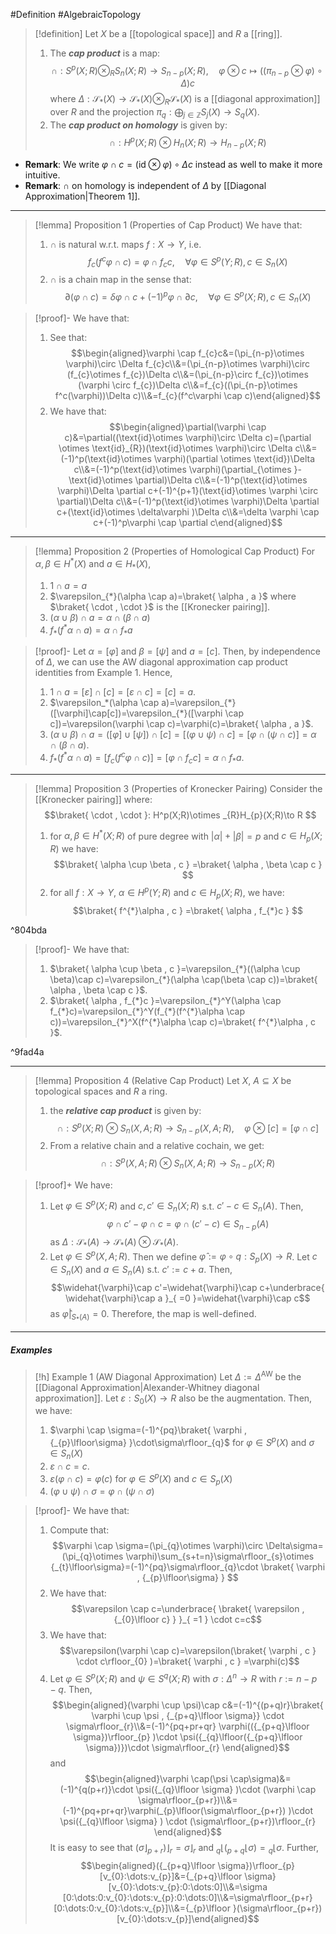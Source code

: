 #Definition #AlgebraicTopology 

> [!definition]
> Let $X$ be a [[topological space]] and $R$ a [[ring]]. 
> 1. The ***cap product*** is a map:$$\cap:S^p(X;R)\otimes_{R}  S_{n}(X;R)\to S_{n-p}(X;R),\quad  \varphi \otimes  c\mapsto ((\pi_{n-p}\otimes  \varphi)\circ  \Delta )c$$where $\Delta:\mathcal{S}_{*}(X)\to \mathcal{S}_{*}(X)\otimes_{R}\mathcal{S}_{*}(X)$ is a [[diagonal approximation]] over $R$ and the projection $\pi_{q}:\bigoplus_{j\in \mathbb{Z}}S_{j}(X)\to S_{q}(X)$.
> 2. The ***cap product on homology*** is given by: $$\cap :H^p(X;R)\otimes  H_{n}(X;R)\to H_{n-p}(X;R)$$
- **Remark**: We write $\varphi \cap c=(\text{id}\otimes \varphi)\circ \Delta c$ instead as well to make it more intuitive.
- **Remark**: $\cap$ on homology is independent of $\Delta$ by [[Diagonal Approximation|Theorem 1]].
---
> [!lemma] Proposition 1 (Properties of Cap Product)
> We have that:
> 1. $\cap$ is natural w.r.t. maps $f:X\to Y$, i.e. $$f_{c}(f^c\varphi \cap c)=\varphi \cap f_{c}c,\quad \forall \varphi\in S^p(Y;R),c\in S_{n}(X)$$
> 2. $\cap$ is a chain map in the sense that: $$\partial(\varphi \cap c)=\delta\varphi \cap c+(-1)^p\varphi \cap \partial c,\quad \forall \varphi\in S^p(X;R),c\in S_{n}(X)$$

> [!proof]-
> We have that:
> 1. See that: $$\begin{aligned}\varphi \cap f_{c}c&=(\pi_{n-p}\otimes  \varphi)\circ \Delta f_{c}c\\&=(\pi_{n-p}\otimes  \varphi)\circ (f_{c}\otimes  f_{c})\Delta c\\&=(\pi_{n-p}\circ  f_{c})\otimes  (\varphi \circ  f_{c})\Delta c\\&=f_{c}((\pi_{n-p}\otimes  f^c(\varphi))\Delta c)\\&=f_{c}(f^c\varphi \cap c)\end{aligned}$$
> 2. We have that: $$\begin{aligned}\partial(\varphi \cap c)&=\partial((\text{id}\otimes  \varphi)\circ \Delta c)=(\partial \otimes \text{id}_{R})(\text{id}\otimes  \varphi)\circ  \Delta c\\&=(-1)^p(\text{id}\otimes  \varphi)(\partial \otimes  \text{id})\Delta c\\&=(-1)^p(\text{id}\otimes  \varphi)(\partial_{\otimes }-\text{id}\otimes  \partial)\Delta c\\&=(-1)^p(\text{id}\otimes  \varphi)\Delta \partial c+(-1)^{p+1}(\text{id}\otimes  \varphi \circ \partial)\Delta c\\&=(-1)^p(\text{id}\otimes  \varphi)\Delta \partial c+(\text{id}\otimes  \delta\varphi )\Delta c\\&=\delta \varphi \cap c+(-1)^p\varphi \cap \partial c\end{aligned}$$
---
> [!lemma] Proposition 2 (Properties of Homological Cap Product)
> For $\alpha,\beta\in H^{*}(X)$ and $a\in H_{*}(X)$, 
> 1. $1\cap a=a$
> 2. $\varepsilon_{*}(\alpha \cap a)=\braket{ \alpha , a }$ where $\braket{ \cdot , \cdot }$ is the [[Kronecker pairing]].
> 3. $(\alpha \cup \beta)\cap a=\alpha \cap(\beta \cap a)$
> 4. $f_{*}(f^{*}\alpha \cap a)=\alpha \cap f_{*}a$

> [!proof]-
> Let $\alpha=[\varphi]$ and $\beta=[\psi]$ and $a=[c]$. Then, by independence of $\Delta$, we can use the AW diagonal approximation cap product identities from Example 1. Hence,
> 1. $1\cap a=[\varepsilon]\cap[c]=[\varepsilon \cap c]=[c]=a$.
> 2. $\varepsilon_*(\alpha \cap a)=\varepsilon_{*}([\varphi]\cap[c])=\varepsilon_{*}([\varphi \cap c])=\varepsilon(\varphi \cap c)=\varphi(c)=\braket{ \alpha , a }$.
> 3. $(\alpha \cup \beta)\cap a=([\varphi]\cup[\psi])\cap[c]=[(\varphi \cup \psi)\cap c]=[\varphi \cap(\psi \cap c)]=\alpha \cap(\beta \cap a)$.
> 4. $f_{*}(f^{*}\alpha \cap a)=[f_{c}(f^c \varphi \cap c)]=[\varphi \cap f_{c}c]=\alpha \cap f_{*}a$.
---
> [!lemma] Proposition 3 (Properties of Kronecker Pairing)
> Consider the [[Kronecker pairing]] where: $$\braket{ \cdot  , \cdot  }: H^p(X;R)\otimes _{R}H_{p}(X;R)\to R $$
> 1. for $\alpha,\beta\in H^{*}(X;R)$ of pure degree with $\left| \alpha \right|+\left| \beta \right|=p$ and $c\in H_{p}(X;R)$ we have: $$\braket{ \alpha \cup \beta , c } =\braket{ \alpha , \beta \cap c } $$
> 2. for all $f:X\to Y$, $\alpha\in H^p(Y;R)$ and $c\in H_{p}(X;R)$, we have: $$\braket{ f^{*}\alpha , c } =\braket{ \alpha , f_{*}c } $$

^804bda

> [!proof]-
> We have that: 
> 1. $\braket{ \alpha \cup \beta , c }=\varepsilon_{*}((\alpha \cup \beta)\cap c)=\varepsilon_{*}(\alpha \cap(\beta \cap c))=\braket{ \alpha , \beta \cap c }$.
> 2. $\braket{ \alpha , f_{*}c }=\varepsilon_{*}^Y(\alpha \cap f_{*}c)=\varepsilon_{*}^Y(f_{*}(f^{*}\alpha \cap c))=\varepsilon_{*}^X(f^{*}\alpha \cap c)=\braket{ f^{*}\alpha , c }$.

^9fad4a

---
> [!lemma] Proposition 4 (Relative Cap Product)
> Let $X$, $A\subseteq X$ be topological spaces and $R$ a ring. 
> 1. the ***relative cap product*** is given by: $$\cap:S^p(X;R)\otimes  S_{n}(X, A;R)\to S_{n-p}(X , A;R),\quad \varphi \otimes [c]=[\varphi \cap c]$$
> 2. From a relative chain and a relative cochain, we get: $$\cap:S^p(X,A;R)\otimes  S_{n}(X,A;R)\to S_{n-p}(X;R)$$

> [!proof]+
> We have:
> 1. Let $\varphi\in S^p(X;R)$ and $c,c'\in S_{n}(X;R)$ s.t. $c'-c\in S_{n}(A)$. Then, $$\varphi \cap c'-\varphi \cap c=\varphi \cap(c'-c)\in S_{n-p}(A)$$as $\Delta:\mathcal{S}_{*}(A)\to \mathcal{S}_{*}(A)\otimes \mathcal{S}_{*}(A)$.
> 2. Let $\varphi\in S^p(X,A;R)$. Then we define $\widehat{\varphi}:=\varphi \circ q:S_{p}(X)\to R$. Let $c\in S_{n}(X)$ and $a\in S_{n}(A)$ s.t. $c':=c+a$. Then, $$\widehat{\varphi}\cap c'=\widehat{\varphi}\cap c+\underbrace{ \widehat{\varphi}\cap a }_{ =0 }=\widehat{\varphi}\cap c$$as $\widehat{\varphi}|_{S_{*}(A)}=0$. Therefore, the map is well-defined.
---
##### Examples
> [!h] Example 1 (AW Diagonal Approximation)
> Let $\Delta:=\Delta^\text{AW}$ be the [[Diagonal Approximation|Alexander-Whitney diagonal approximation]]. Let $\varepsilon:S_{0}(X)\to R$ also be the augmentation. Then, we have:
> 1. $\varphi \cap \sigma=(-1)^{pq}\braket{ \varphi , {_{p}\lfloor\sigma} }\cdot\sigma\rfloor_{q}$ for $\varphi\in S^p(X)$ and $\sigma\in S_{n}(X)$
> 2.  $\varepsilon \cap c = c$.
> 3. $\varepsilon(\varphi \cap c)=\varphi(c)$ for $\varphi\in S^p(X)$ and $c\in S_{p}(X)$
> 4. $(\varphi \cup \psi)\cap \sigma=\varphi \cap(\psi \cap \sigma)$

> [!proof]-
> We have that:
> 1. Compute that: $$\varphi \cap \sigma=(\pi_{q}\otimes  \varphi)\circ  \Delta\sigma=(\pi_{q}\otimes  \varphi)\sum_{s+t=n}\sigma\rfloor_{s}\otimes {_{t}\lfloor\sigma}=(-1)^{pq}\sigma\rfloor_{q}\cdot \braket{ \varphi , {_{p}\lfloor\sigma} } $$
> 2. We have that: $$\varepsilon \cap c=\underbrace{ \braket{ \varepsilon , {_{0}\lfloor c} } }_{ =1 } \cdot c=c$$
> 3. We have that: $$\varepsilon(\varphi \cap c)=\varepsilon(\braket{ \varphi , c } \cdot c\rfloor_{0} )=\braket{ \varphi , c } =\varphi(c)$$
> 4. Let $\varphi\in S^p(X;R)$ and $\psi\in S^q(X;R)$ with $\sigma: \Delta^n\to R$ with $r:= n-p-q$. Then, $$\begin{aligned}(\varphi \cup \psi)\cap c&=(-1)^{(p+q)r}\braket{ \varphi \cup \psi , {_{p+q}\lfloor  \sigma}} \cdot \sigma\rfloor_{r}\\&=(-1)^{pq+pr+qr} \varphi(({_{p+q}\lfloor \sigma})\rfloor_{p} )\cdot \psi({_{q}\lfloor({_{p+q}\lfloor \sigma})})\cdot  \sigma\rfloor_{r} \end{aligned}$$and $$\begin{aligned}\varphi \cap(\psi \cap\sigma)&=(-1)^{q(p+r)}\cdot \psi({_{q}\lfloor \sigma} )\cdot (\varphi \cap \sigma\rfloor_{p+r})\\&=(-1)^{pq+pr+qr}\varphi(_{p}\lfloor(\sigma\rfloor_{p+r}) )\cdot \psi({_{q}\lfloor \sigma} ) \cdot (\sigma\rfloor_{p+r})\rfloor_{r}  \end{aligned}$$It is easy to see that $(\sigma\rfloor_{p+r})\rfloor_{r}  =\sigma\rfloor_{r}$ and ${_{q}\lfloor({_{p+q}\lfloor \sigma})}={_{q}\lfloor \sigma}$. Further,$$\begin{aligned}({_{p+q}\lfloor \sigma})\rfloor_{p}[v_{0}:\dots:v_{p}]&={_{p+q}\lfloor \sigma}[v_{0}:\dots:v_{p}:0:\dots:0]\\&=\sigma [0:\dots:0:v_{0}:\dots:v_{p}:0:\dots:0]\\&=\sigma\rfloor_{p+r}[0:\dots:0:v_{0}:\dots:v_{p}]\\&={_{p}\lfloor }(\sigma\rfloor_{p+r})[v_{0}:\dots:v_{p}]\end{aligned}$$
